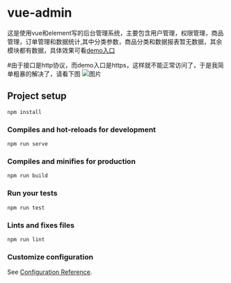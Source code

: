 # vue-admin 
这是使用vue和element写的后台管理系统，主要包含用户管理，权限管理，商品管理，订单管理和数据统计,其中分类参数，商品分类和数据报表暂无数据，其余模块都有数据，具体效果可看[demo入口](https://readream.github.io/vue-admin/dist/index.html) 

#由于接口是http协议，而demo入口是https，这样就不能正常访问了，于是我简单粗暴的解决了，请看下图
![图片](https://readream.github.io/vue-admin/src/assets/jietu.png)

## Project setup
```
npm install
```

### Compiles and hot-reloads for development
```
npm run serve
```

### Compiles and minifies for production
```
npm run build
```

### Run your tests
```
npm run test
```

### Lints and fixes files
```
npm run lint
```

### Customize configuration
See [Configuration Reference](https://cli.vuejs.org/config/).
